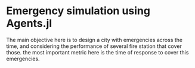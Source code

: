 # Emergency simulation using Agents.jl

The main objective here is to design a city with emergencies across the time, and considering the performance of several fire station that cover those. the most important metric here is the time of response to cover this emergencies.
